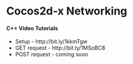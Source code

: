 # Cocos2d-x Networking

<h4>C++ Video Tutorials</h4>
<ul>
  <li>Setup - http://bit.ly/1kkmTgw</li>
  <li>GET request - http://bit.ly/1MSoBC8</li>
  <li>POST request - coming soon</li>
</ul>
